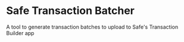 # Safe Transaction Batcher

A tool to generate transaction batches to upload to Safe's Transaction Builder app